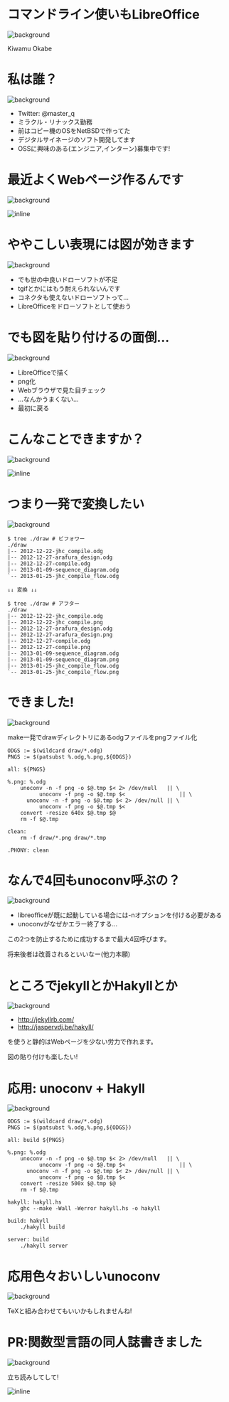 # コマンドライン使いもLibreOffice
![background](commandline.png)

Kiwamu Okabe

# 私は誰？
![background](MIRACLE-CI-base_2.png)

* Twitter: @master_q
* ミラクル・リナックス勤務
* 前はコピー機のOSをNetBSDで作ってた
* デジタルサイネージのソフト開発してます
* OSSに興味のある{エンジニア,インターン}募集中です!

# 最近よくWebページ作るんです
![background](debian_clear.png)

![inline](webpage.png)

# ややこしい表現には図が効きます
![background](draw.png)

* でも世の中良いドローソフトが不足
* tgifとかにはもう耐えられないんです
* コネクタも使えないドローソフトって...
* LibreOfficeをドローソフトとして使おう

# でも図を貼り付けるの面倒...
![background](confused.png)

* LibreOfficeで描く
* png化
* Webブラウザで見た目チェック
* ...なんかうまくない...
* 最初に戻る

# こんなことできますか？
![background](debian_clear.png)

![inline](draw/unoconv_flow.png)

# つまり一発で変換したい
![background](debian_clear.png)

~~~
$ tree ./draw # ビフォワー
./draw
|-- 2012-12-22-jhc_compile.odg
|-- 2012-12-27-arafura_design.odg
|-- 2012-12-27-compile.odg
|-- 2013-01-09-sequence_diagram.odg
`-- 2013-01-25-jhc_compile_flow.odg

↓↓ 変換 ↓↓

$ tree ./draw # アフター
./draw
|-- 2012-12-22-jhc_compile.odg
|-- 2012-12-22-jhc_compile.png
|-- 2012-12-27-arafura_design.odg
|-- 2012-12-27-arafura_design.png
|-- 2012-12-27-compile.odg
|-- 2012-12-27-compile.png
|-- 2013-01-09-sequence_diagram.odg
|-- 2013-01-09-sequence_diagram.png
|-- 2013-01-25-jhc_compile_flow.odg
`-- 2013-01-25-jhc_compile_flow.png
~~~

# できました!
![background](debian_clear.png)

make一発でdrawディレクトリにあるodgファイルをpngファイル化

~~~ {.makefile}
ODGS := $(wildcard draw/*.odg)
PNGS := $(patsubst %.odg,%.png,${ODGS})

all: ${PNGS}

%.png: %.odg
	unoconv -n -f png -o $@.tmp $< 2> /dev/null   || \
          unoconv -f png -o $@.tmp $<                 || \
	  unoconv -n -f png -o $@.tmp $< 2> /dev/null || \
          unoconv -f png -o $@.tmp $<
	convert -resize 640x $@.tmp $@
	rm -f $@.tmp

clean:
	rm -f draw/*.png draw/*.tmp

.PHONY: clean
~~~

# なんで4回もunoconv呼ぶの？
![background](why.png)

* libreofficeが既に起動している場合には-nオプションを付ける必要がある
* unoconvがなぜかエラー終了する...

この2つを防止するために成功するまで最大4回呼びます。

将来後者は改善されるといいなー(他力本願)

# ところでjekyllとかHakyllとか
![background](dio.png)

* http://jekyllrb.com/
* http://jaspervdj.be/hakyll/

を使うと静的はWebページを少ない労力で作れます。

図の貼り付けも楽したい!

# 応用: unoconv + Hakyll
![background](debian_clear.png)

~~~ {.makefile}
ODGS := $(wildcard draw/*.odg)
PNGS := $(patsubst %.odg,%.png,${ODGS})

all: build ${PNGS}

%.png: %.odg
	unoconv -n -f png -o $@.tmp $< 2> /dev/null   || \
          unoconv -f png -o $@.tmp $<                 || \
	  unoconv -n -f png -o $@.tmp $< 2> /dev/null || \
          unoconv -f png -o $@.tmp $<
	convert -resize 500x $@.tmp $@
	rm -f $@.tmp

hakyll: hakyll.hs
	ghc --make -Wall -Werror hakyll.hs -o hakyll

build: hakyll
	./hakyll build

server: build
	./hakyll server
~~~

# 応用色々おいしいunoconv
![background](konbu.png)

TeXと組み合わせてもいいかもしれませんね!

# PR:関数型言語の同人誌書きました
![background](debian_clear.png)

立ち読みしてして!

![inline](c83-cover.png)
